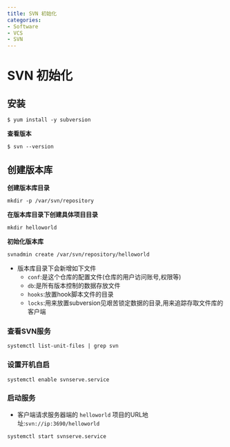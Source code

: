 ```yaml
---
title: SVN 初始化
categories:
- Software
- VCS
- SVN
---
```

# SVN 初始化

## 安装

```shell
$ yum install -y subversion
```

**查看版本**

```shell
$ svn --version
```

## 创建版本库

**创建版本库目录**

```
mkdir -p /var/svn/repository
```

**在版本库目录下创建具体项目目录**

```shell
mkdir helloworld
```

**初始化版本库**

```shell
svnadmin create /var/svn/repository/helloworld
```

- 版本库目录下会新增如下文件
  - `conf`:是这个仓库的配置文件(仓库的用户访问账号,权限等)
  - `db`:是所有版本控制的数据存放文件
  - `hooks`:放置hook脚本文件的目录
  - `locks`:用来放置subversion见艰苦锁定数据的目录,用来追踪存取文件库的客户端

### 查看SVN服务

```
systemctl list-unit-files | grep svn
```

### 设置开机自启

```
systemctl enable svnserve.service
```

### 启动服务

- 客户端请求服务器端的 `helloworld` 项目的URL地址:`svn://ip:3690/helloworld`

```
systemctl start svnserve.service
```